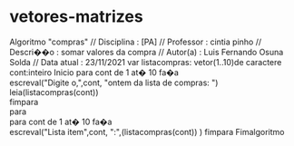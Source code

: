 # vetores-matrizes
Algoritmo "compras"
// Disciplina   : [PA] 
// Professor   : cintia pinho
// Descri��o   : somar valores da compra 
// Autor(a)    : Luis Fernando Osuna Solda
// Data atual  : 23/11/2021 
var
  listacompras: vetor(1..10)de caractere  
  cont:inteiro
Inicio
   para cont de 1 at� 10 fa�a   
   escreval("Digite o,",cont, "ontem da lista de compras: ")   
   leia(listacompras(cont))   
   fimpara   
   para   
   para cont de 1 at� 10 fa�a   
   escreval("Lista item",cont, ":",(listacompras(cont)) ) 
   fimpara
Fimalgoritmo 
